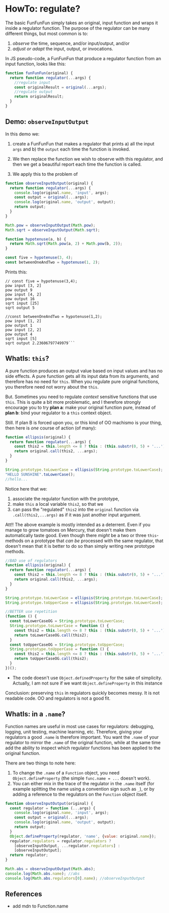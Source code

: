 # HowTo: regulate?

The basic FunFunFun simply takes an original, input function and wraps it inside a regulator function. The purpose of the regulator can be many different things, but most common is to:

1. *observe* the time, sequence, and/or input/output, and/or
2. *adjust or adapt* the input, output, or invocations.

In JS pseudo-code, a FunFunFun that produce a regulator function from an input function, looks like this:

```javascript
function funFunFun(original) {
  return function regulator(...args) {
    //regulate input
    const originalResult = original(...args);
    //regulate output
    return originalResult;
  }
}
```

## Demo: `observeInputOutput`

In this demo we:

1. create a FunFunFun that makes a regulator that prints a) all the input `args` and b) the `output` each time the function is invoked.

2. We then replace the function we wish to observe with this regulator, and then we get a beautiful report each time the function is called.

3. We apply this to the problem of

```javascript
function observeInputOutput(original) {
  return function regulator(...args) {
    console.log(original.name, 'input', args);
    const output = original(...args);
    console.log(original.name, 'output', output);
    return output;
  }
}

Math.pow = observeInputOutput(Math.pow);
Math.sqrt = observeInputOutput(Math.sqrt);

function hypotenuse(a, b) {
  return Math.sqrt(Math.pow(a, 2) + Math.pow(b, 2));
}

const five = hypotenuse(3, 4);
const betweenOneAndTwo = hypotenuse(1, 2);
```

Prints this:

```
// const five = hypotenuse(3,4);
pow input [3, 2]
pow output 9
pow input [4, 2]
pow output 16
sqrt input [25]
sqrt output 5

//const betweenOneAndTwo = hypotenuse(1,2);
pow input [1, 2]
pow output 1
pow input [2, 2]
pow output 4
sqrt input [5]
sqrt output 2.23606797749979```
```

## WhatIs: `this`?

A pure function produces an output value based on input values and has no side effects. A pure function gets all its input data from its arguments, and therefore has no need for `this`. When you regulate pure original functions, you therefore need not worry about the `this`.

But. Sometimes you need to regulate *context* sensitive functions that use `this`. This is quite a bit more problematic, and I therefore strongly encourage you to try **plan a**: make your original function pure, instead of **plan b**: bind your regulator to a `this` context object.

Still. If plan B is forced upon you, or this kind of OO machismo is your thing, then here is *one* course of action (of many):

```javascript
function ellipsis(original) {
  return function regulator(...args) {
    const this2 = this.length <= 8 ? this : (this.substr(0, 5) + '...'); //2
    return original.call(this2, ...args);                                //3
  }
}

String.prototype.toLowerCase = ellipsis(String.prototype.toLowerCase); //1
"HELLO SUNSHINE".toLowerCase();
//hello...
```

Notice here that we:

1. associate the regulator function with the prototype,
2. make `this` a local variable `this2`, so that we
3. can pass the "regulated" `this2` into the `original` function via `.call(this2,...args)` as if it was just another input argument.

Att!! The above example is mostly intended as a deterrent. Even if you manage to grow tomatoes on Mercury, that doesn't make them automatically taste good. Even though there *might* be a two or three `this`-methods on a prototype that *can be* processed with the same regulator, that doesn't mean that it is better to do so than simply writing new prototype methods.

```javascript
//BAD use of regulators
function ellipsis(original) {
  return function regulator(...args) {
    const this2 = this.length <= 8 ? this : (this.substr(0, 5) + '...');
    return original.call(this2, ...args);
  }
}

String.prototype.toLowerCase = ellipsis(String.prototype.toLowerCase);
String.prototype.toUpperCase = ellipsis(String.prototype.toLowerCase);

//BETTER use repetition
(function () {
  const toLowerCaseOG = String.prototype.toLowerCase;
  String.prototype.toLowerCase = function () {
    const this2 = this.length <= 8 ? this : (this.substr(0, 5) + '...');
    return toLowerCaseOG.call(this2);
  }
  const toUpperCaseOG = String.prototype.toUpperCase;
  String.prototype.toUpperCase = function () {
    const this2 = this.length <= 8 ? this : (this.substr(0, 5) + '...');
    return toUpperCaseOG.call(this2);
  }
})();
```

* The code doesn't use `Object.definedProperty` for the sake of simplicity. Actually, I am not sure if we want `Object.defineProperty` in this instance

Conclusion: preserving `this` in regulators quickly becomes messy. It is not readable code. OO and regulators is not a good fit.

## WhatIs: in a `.name`?

Function names are useful in most use cases for regulators: debugging, logging, unit testing, machine learning, etc. Therefore, giving your regulators a good `.name` is therefore important. You want the `.name` of your regulator to mirror the `.name` of the original function, while at the same time add the ability to inspect which regulator functions has been applied to the original function.

There are two things to note here:

1. To change the `.name` of a `Function` object, you need `Object.defineProperty` (the simple `func.name = ...` doesn't work).
2. You can either mix in the trace of the regulator in the `.name` itself (for example splitting the name using a convention sign such as `_`), or by adding a reference to the regulators on the `Function` object itself.

```javascript
function observeInputOutput(original) {
  const regulator = function (...args) {
    console.log(original.name, 'input', args);
    const output = original(...args);
    console.log(original.name, 'output', output);
    return output;
  }
  Object.defineProperty(regulator, 'name', {value: original.name});
  regulator.regulators = regulator.regulators ? 
    [observeInputOutput, ...regulator.regulators] : 
    [observeInputOutput];
  return regulator;
}

Math.abs = observeInputOutput(Math.abs);
console.log(Math.abs.name); //abs 
console.log(Math.abs.regulators[0].name); //observeInputOutput 
```

## References

* add mdn to Function.name 